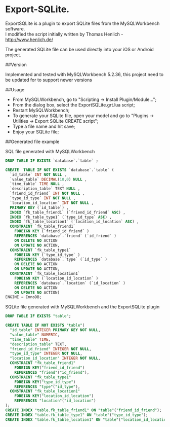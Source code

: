 Export-SQLite.
======================

ExportSQLite is a plugin to export SQLite files from the MySQLWorkbench software.  
I modified the script initially written by Thomas Henlich - http://www.henlich.de/  

The generated SQLite file can be used directly into your iOS or Android project.

##Version

Implemented and tested with MySQLWorkbench 5.2.36, this project need to be updated for to support newer versions

##Usage

 * From MySQLWorkbench, go to "Scripting -> Install Plugin/Module…";
 * From the dialog box, select the ExportSQLite.grt.lua script;
 * Restart MySQLWorkbench;
 * To generate your SQLite file, open your model and go to "Plugins -> Utilities -> Export SQLite CREATE script";
 * Type a file name and hit save;
 * Enjoy your SQLite file;

##Generated file example

SQL file generated with MySQLWorkbench

```sql
DROP TABLE IF EXISTS `database`.`table` ;

CREATE  TABLE IF NOT EXISTS `database`.`table` (
  `id_table` INT NOT NULL ,
  `value_table` DECIMAL(10,0) NULL ,
  `time_table` TIME NULL ,
  `description_table` TEXT NULL ,
  `friend_id_friend` INT NOT NULL ,
  `type_id_type` INT NOT NULL ,
  `location_id_location` INT NOT NULL ,
  PRIMARY KEY (`id_table`) ,
  INDEX `fk_table_friend1` (`friend_id_friend` ASC) ,
  INDEX `fk_table_type1` (`type_id_type` ASC) ,
  INDEX `fk_table_location1` (`location_id_location` ASC) ,
  CONSTRAINT `fk_table_friend1`
    FOREIGN KEY (`friend_id_friend` )
    REFERENCES `database`.`friend` (`id_friend` )
    ON DELETE NO ACTION
    ON UPDATE NO ACTION,
  CONSTRAINT `fk_table_type1`
    FOREIGN KEY (`type_id_type` )
    REFERENCES `database`.`type` (`id_type` )
    ON DELETE NO ACTION
    ON UPDATE NO ACTION,
  CONSTRAINT `fk_table_location1`
    FOREIGN KEY (`location_id_location` )
    REFERENCES `database`.`location` (`id_location` )
    ON DELETE NO ACTION
    ON UPDATE NO ACTION)
ENGINE = InnoDB;
```

SQLite file generated with MySQLWorkbench and the ExportSQLite plugin

```sql
DROP TABLE IF EXISTS "table";

CREATE TABLE IF NOT EXISTS "table"(
  "id_table" INTEGER PRIMARY KEY NOT NULL,
  "value_table" NUMERIC,
  "time_table" TIME,
  "description_table" TEXT,
  "friend_id_friend" INTEGER NOT NULL,
  "type_id_type" INTEGER NOT NULL,
  "location_id_location" INTEGER NOT NULL,
  CONSTRAINT "fk_table_friend1"
    FOREIGN KEY("friend_id_friend")
    REFERENCES "friend"("id_friend"),
  CONSTRAINT "fk_table_type1"
    FOREIGN KEY("type_id_type")
    REFERENCES "type"("id_type"),
  CONSTRAINT "fk_table_location1"
    FOREIGN KEY("location_id_location")
    REFERENCES "location"("id_location")
);
CREATE INDEX "table.fk_table_friend1" ON "table"("friend_id_friend");
CREATE INDEX "table.fk_table_type1" ON "table"("type_id_type");
CREATE INDEX "table.fk_table_location1" ON "table"("location_id_location");
```